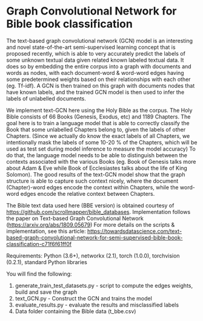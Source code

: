 # Graph Convolutional Network for Bible book classification

The text-based graph convolutional network (GCN) model is an interesting and novel state-of-the-art semi-supervised learning concept that is proposed recently, which is able to very accurately predict the labels of some unknown textual data given related known labeled textual data. It does so by embedding the entire corpus into a graph with documents and words as nodes, with each document-word & word-word edges having some predetermined weights based on their relationships with each other (eg. Tf-idf). A GCN is then trained on this graph with documents nodes that have known labels, and the trained GCN model is then used to infer the labels of unlabelled documents.

We implement text-GCN here using the Holy Bible as the corpus. The Holy Bible consists of 66 Books (Genesis, Exodus, etc) and 1189 Chapters. The goal here is to train a language model that is able to correctly classify the Book that some unlabelled Chapters belong to, given the labels of other Chapters. (Since we actually do know the exact labels of all Chapters, we intentionally mask the labels of some 10-20 % of the Chapters, which will be used as test set during model inference to measure the model accuracy) To do that, the language model needs to be able to distinguish between the contexts associated with the various Books (eg. Book of Genesis talks more about Adam & Eve while Book of Ecclesiastes talks about the life of King Solomon). The good results of the text-GCN model show that the graph structure is able to capture such context nicely, where the document (Chapter)-word edges encode the context within Chapters, while the word-word edges encode the relative context between Chapters.

The Bible text data used here (BBE version) is obtained courtesy of https://github.com/scrollmapper/bible_databases.
Implementation follows the paper on Text-based Graph Convolutional Network (https://arxiv.org/abs/1809.05679)
For more details on the scripts & implementation, see this article: https://towardsdatascience.com/text-based-graph-convolutional-network-for-semi-supervised-bible-book-classification-c71f6f61ff0f

Requirements: Python (3.6+), networkx (2.1), torch (1.0.0), torchvision (0.2.1), standard Python libraries

You will find the following:
1) generate_train_test_datasets.py - script to compute the edges weights, build and save the graph
2) text_GCN.py - Construct the GCN and trains the model
3) evaluate_results.py - evaluate the results and misclassified labels
4) Data folder containing the Bible data (t_bbe.csv)
